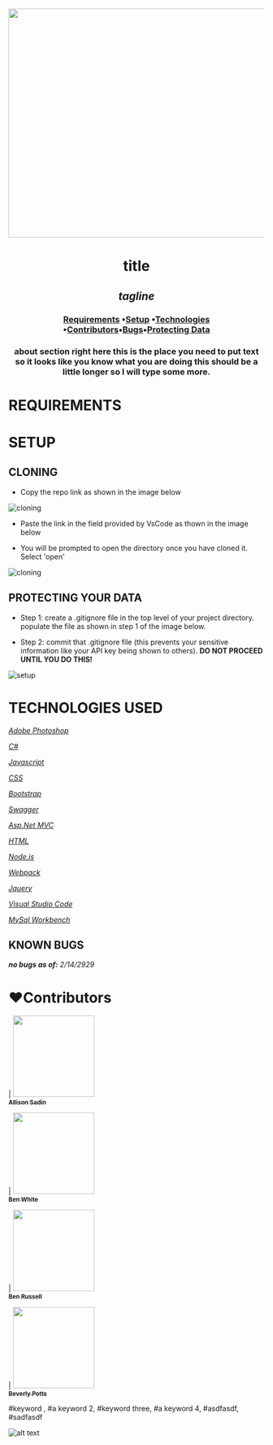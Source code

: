 <h1 align='center'><img width='900' height='450' src='https://coding-assets.s3-us-west-2.amazonaws.com/backgrounds/factory.solution.background6.jpg'><br>


**<h1 align = 'center'>title**


*<h2 align ='center'>tagline*


<h3 align ='center'><a href='#requirements'>Requirements</a> •<a href='#setup'>Setup</a> •<a href='#technologies-used'>Technologies</a> •<a href='#❤️contributors'>Contributors</a>•<a href='#known-bugs'>Bugs</a>•<a href='#protecting-your-data'>Protecting Data</a></h3>


<h3 align='center'>about section right here this is the place you need to put text so it looks like you know what you are doing this should be a little longer so I will type some more.</h3>


# **REQUIREMENTS**



# **SETUP**


## **CLONING**

* Copy the repo link as shown in the image below

![cloning](https://coding-assets.s3-us-west-2.amazonaws.com/img/clone.gif 'How to clone repo')

* Paste the link in the field provided by VsCode as thown in the image below

* You will be prompted to open the directory once you have cloned it. Select 'open'

![cloning](https://coding-assets.s3-us-west-2.amazonaws.com/img/clone-github2.gif 'Cloning from Github within VSCode')


## **PROTECTING YOUR DATA**

* Step 1: create a .gitignore file in the top level of your project directory. populate the file as shown in step 1 of the image below.

* Step 2: commit that .gitignore file (this prevents your sensitive information like your API key being shown to others). **DO NOT PROCEED UNTIL YOU DO THIS!**

![setup](https://coding-assets.s3-us-west-2.amazonaws.com/img/readme-image-3.jpg 'Set up instructions')


# **TECHNOLOGIES USED**

_[Adobe Photoshop](https://www.adobe.com/products/photoshop.html/)_

_[C#](https://docs.microsoft.com/en-us/dotnet/csharp/)_

_[Javascript](https://developer.mozilla.org/en-US/docs/Web/JavaScript)_

_[CSS](https://en.wikipedia.org/wiki/Cascading_Style_Sheets)_

_[Bootstrap](https://getbootstrap.com/)_

_[Swagger](https://swagger.io/)_

_[Asp.Net MVC](https://dotnet.microsoft.com/apps/aspnet/mvc)_

_[HTML](https://developer.mozilla.org/en-US/docs/Web/HTML)_

_[Node.js](https://nodejs.org/en/)_

_[Webpack](https://webpack.js.org/)_

_[Jquery](https://jquery.com/)_

_[Visual Studio Code](https://code.visualstudio.com/)_

_[MySql Workbench](https://www.mysql.com/products/workbench/)_


## **KNOWN BUGS**


_**no bugs as of:** 2/14/2929_



# **❤️Contributors**

| [<img src='https://coding-assets.s3-us-west-2.amazonaws.com/linked-in-images/allison-sadin.jpeg' width='160px;'/><br /><sub><b>Allison Sadin</b></sub>](https://www.linkedin.com/in/allison-sadin-pdx/)<br />

| [<img src='https://coding-assets.s3-us-west-2.amazonaws.com/linked-in-images/ben-white.jpeg' width='160px;'/><br /><sub><b>Ben White</b></sub>](https://www.linkedin.com/in/ben-m-white/)<br />

| [<img src='https://coding-assets.s3-us-west-2.amazonaws.com/linked-in-images/ben-russell.jpeg' width='160px;'/><br /><sub><b>Ben Russell</b></sub>](https://www.linkedin.com/in/ben-russell36/)<br />

| [<img src='https://coding-assets.s3-us-west-2.amazonaws.com/linked-in-images/beverly-potts.jpeg' width='160px;'/><br /><sub><b>Beverly Potts</b></sub>](https://www.linkedin.com/in/beverlypotts/)<br />

#keyword , #a keyword 2, #keyword three, #a keyword 4, #asdfasdf, #sadfasdf

![alt text][logo]

[logo]: https://img.shields.io/bower/l/bootstrap 'MIT License'